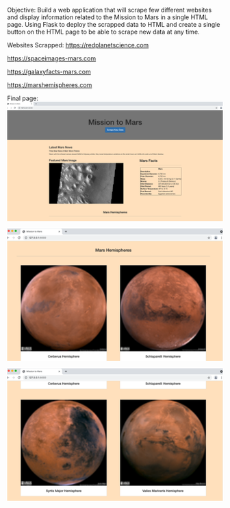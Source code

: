 
Objective:
Build a web application that will scrape few different websites and display information related to the Mission to Mars in a single HTML page. Using Flask to deploy the scrapped data to HTML and create a single button on the HTML page to be able to scrape new data at any time. 

Websites Scrapped:
https://redplanetscience.com

https://spaceimages-mars.com

https://galaxyfacts-mars.com

https://marshemispheres.com

Final page:
![image](https://github.com/azmir0218/web-scraping-challenge/blob/main/Missions_to_Mars/Images/img1.png)

![image](https://github.com/azmir0218/web-scraping-challenge/blob/main/Missions_to_Mars/Images/img2.png)

![image](https://github.com/azmir0218/web-scraping-challenge/blob/main/Missions_to_Mars/Images/img3.png)














